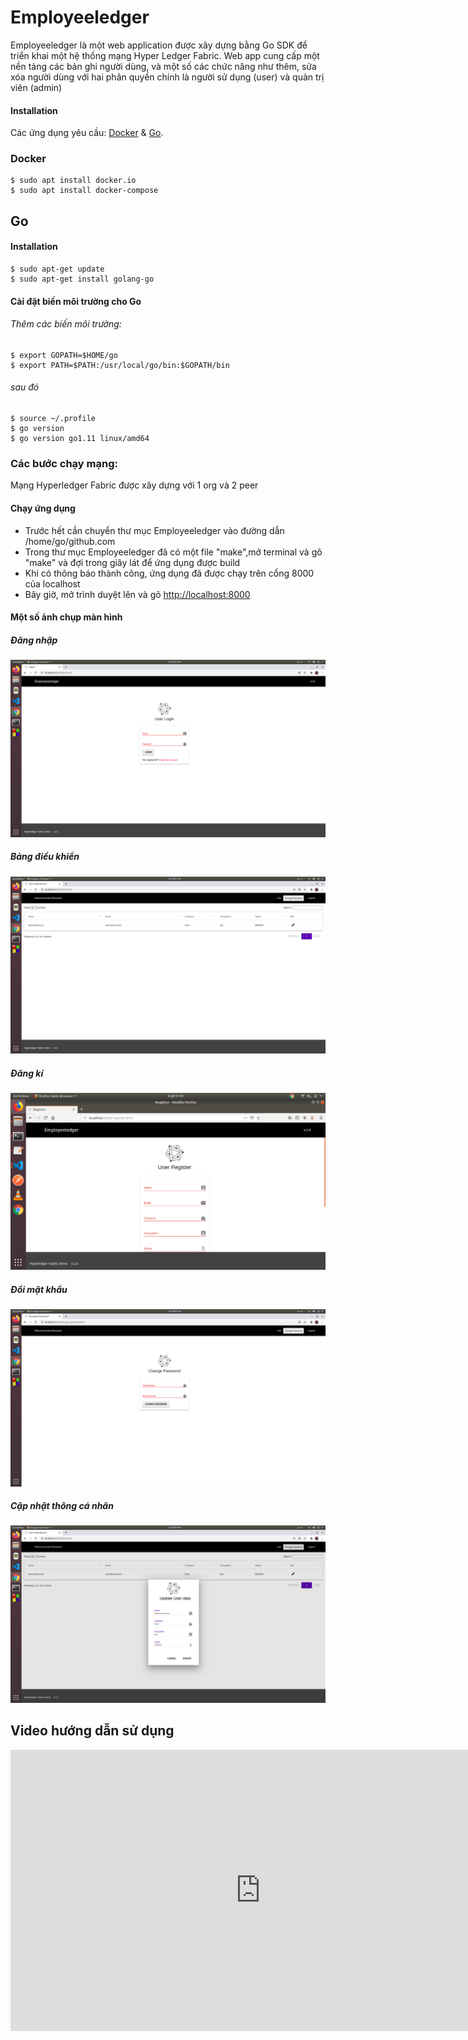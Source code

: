<h1><a id="Employeeledger_0"></a>Employeeledger</h1>
<p>Employeeledger là một web application được xây dựng bằng Go SDK để triển khai một hệ thống mạng Hyper Ledger Fabric. Web app cung cấp một nền tảng các bản ghi người dùng, và một số các chức năng như thêm, sửa xóa người dùng với hai phân quyền chính là người sử dụng (user) và quản trị viên (admin)</p>



<h4><a id="Installation_6"></a>Installation</h4>
<p>Các ứng dụng yêu cầu: <a href="https://www.docker.com/">Docker</a> &amp; <a href="https://golang.org/">Go</a>.</p>
<h3><a id="Docker_10"></a>Docker</h3>
<pre><code class="language-sh">$ sudo apt install docker.io
$ sudo apt install docker-compose
</code></pre>
<h2><a id="Go_15"></a>Go</h2>
<h4><a id="Installation_16"></a>Installation</h4>
<pre><code class="language-sh">$ sudo apt-get update
$ sudo apt-get install golang-go
</code></pre>
<h4><a id="Set_your_Go_path_as_environmental_variable_21"></a>Cài đặt biến môi trường cho Go</h4>
<h6><a id="add_these_following_variable_into_the_profile_22"></a>Thêm các biến môi trường:</h6>
<pre><code class="language-sh">$ <span class="hljs-built_in">export</span> GOPATH=<span class="hljs-variable">$HOME</span>/go
$ <span class="hljs-built_in">export</span> PATH=<span class="hljs-variable">$PATH</span>:/usr/<span class="hljs-built_in">local</span>/go/bin:<span class="hljs-variable">$GOPATH</span>/bin
</code></pre>
<h6><a id="then_27"></a>sau đó</h6>
<pre><code class="language-sh">$ <span class="hljs-built_in">source</span> ~/.profile
$ go version
$ go version go1.<span class="hljs-number">11</span> linux/amd64
</code></pre>



<h3><a id="Build_Your_Network_34"></a>Các bước chạy mạng:</h3>
<p>Mạng Hyperledger Fabric được xây dựng với 1 org và 2 peer</p>


<h4><a id="Run_the_application_90"></a>Chạy ứng dụng</h4>
<ul>
<li>Trước hết cần chuyển thư mục Employeeledger vào đường dẫn /home/go/github.com</li>
<li>Trong thư mục Employeeledger đã có một file "make",mở terminal và gõ "make" và đợi trong giây lát để ứng dụng được build</li>
<li>Khi có thông báo thành công, ứng dụng đã được chạy trên cổng 8000 của localhost</li>
<li>Bây giờ, mở trình duyệt lên và gõ <a href="http://localhost:8000">http://localhost:8000</a></li>
</ul>

<h4>Một số ảnh chụp màn hình</h4>

<h5>Đăng nhập</h5>

<img src="media/export_user_login.png">

<h5>Bảng điều khiển</h5>

<img src="media/dashboard.png">

<h5>Đăng kí</h5>

<img src="media/register.png">

<h5>Đổi mật khẩu</h5>

<img src="media/app_change_password.png">

<h5>Cập nhật thông cá nhân</h5>

<img src="media/update_details.png">

<h2>Video hướng dẫn sử dụng</h2>

<iframe width="800" height="450" src="https://www.youtube.com/embed/V2hlQkVJZhE" frameborder="0" allow="accelerometer; autoplay; encrypted-media; gyroscope; picture-in-picture" allowfullscreen></iframe>

